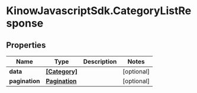 # KinowJavascriptSdk.CategoryListResponse

## Properties
Name | Type | Description | Notes
------------ | ------------- | ------------- | -------------
**data** | [**[Category]**](Category.md) |  | [optional] 
**pagination** | [**Pagination**](Pagination.md) |  | [optional] 



